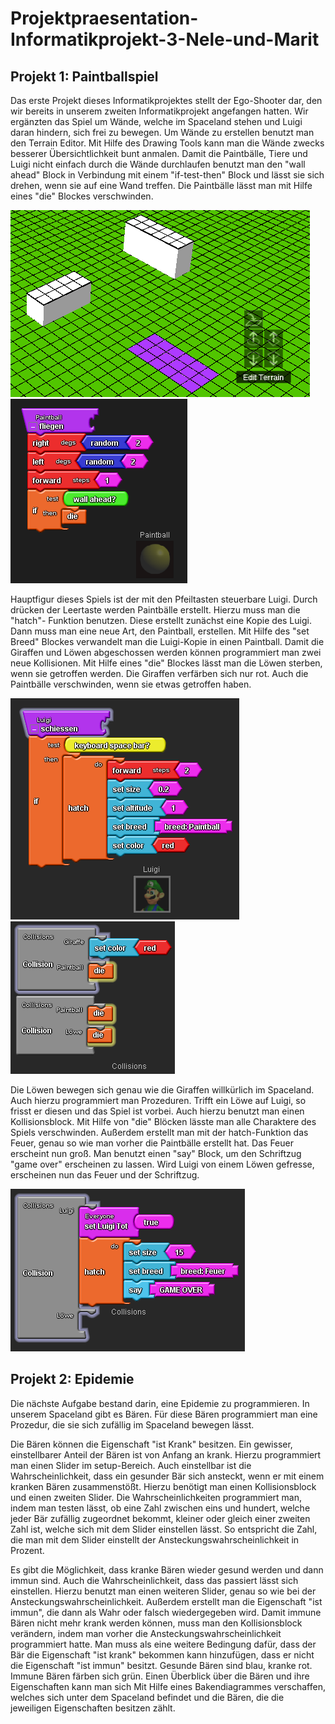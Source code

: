 # Projektpraesentation-Informatikprojekt-3-Nele-und-Marit

## Projekt 1: Paintballspiel

Das erste Projekt dieses Informatikprojektes stellt der Ego-Shooter dar, den wir bereits in unserem zweiten Informatikprojekt angefangen hatten. Wir ergänzten das Spiel um Wände, welche im Spaceland stehen und Luigi daran hindern, sich frei zu bewegen. 
Um Wände zu erstellen benutzt man den Terrain Editor. Mit Hilfe des Drawing Tools kann man die Wände zwecks besserer Übersichtlichkeit bunt anmalen. Damit die Paintbälle, Tiere und Luigi nicht einfach durch die Wände durchlaufen benutzt man den "wall ahead" Block in Verbindung mit einem "if-test-then" Block und lässt sie sich drehen, wenn sie auf eine Wand treffen. Die Paintbälle lässt man mit Hilfe eines "die" Blockes verschwinden.

![Screenshot01](Bilder/Screenshot.sltng.42.png "sltng")
![Screenshot01](Bilder/Screenshot.sltng.43.png "sltng")

Hauptfigur dieses Spiels ist der mit den Pfeiltasten steuerbare Luigi. Durch drücken der Leertaste werden Paintbälle erstellt. Hierzu muss man die "hatch"- Funktion benutzen. Diese erstellt zunächst eine Kopie des Luigi. Dann muss man eine neue Art, den Paintball, erstellen. Mit Hilfe des "set Breed" Blockes verwandelt man die Luigi-Kopie in einen Paintball. Damit die Giraffen und Löwen abgeschossen werden können programmiert man zwei neue Kollisionen. Mit Hilfe eines "die" Blockes lässt man die Löwen sterben, wenn sie getroffen werden. Die Giraffen verfärben sich nur rot. Auch die Paintbälle verschwinden, wenn sie etwas getroffen haben.

![Screenshot01](Bilder/Screenshot.sltng.44.png "sltng")
![Screenshot01](Bilder/Screenshot.sltng.45.png "sltng")

Die Löwen bewegen sich genau wie die Giraffen willkürlich im Spaceland. Auch hierzu programmiert man Prozeduren. Trifft ein Löwe auf Luigi, so frisst er diesen und das Spiel ist vorbei. Auch hierzu benutzt man einen Kollisionsblock. Mit Hilfe von "die" Blöcken lässte man alle Charaktere des Spiels verschwinden. Außerdem erstellt man mit der hatch-Funktion das Feuer, genau so wie man vorher die Paintbälle erstellt hat. Das Feuer erscheint nun groß. Man benutzt einen "say" Block, um den Schriftzug "game over" erscheinen zu lassen. Wird Luigi von einem Löwen gefresse, erscheinen nun das Feuer und der Schriftzug.

![Screenshot01](Bilder/Screenshot.sltng.46.png "sltng")

## Projekt 2: Epidemie

Die nächste Aufgabe bestand darin, eine Epidemie zu programmieren. In unserem Spaceland gibt es Bären. Für diese Bären programmiert man eine Prozedur, die sie sich zufällig im Spaceland bewegen lässt. 

Die Bären können die Eigenschaft "ist Krank" besitzen. Ein gewisser, einstellbarer Anteil der Bären ist von Anfang an krank. Hierzu programmiert man einen Slider im setup-Bereich. Auch einstellbar ist die Wahrscheinlichkeit, dass ein gesunder Bär sich ansteckt, wenn er mit einem kranken Bären zusammenstößt. Hierzu benötigt man einen Kollisionsblock und einen zweiten Slider. Die Wahrscheinlichkeiten programmiert man, indem man testen lässt, ob eine Zahl zwischen eins und hundert, welche jeder Bär zufällig zugeordnet bekommt, kleiner oder gleich einer zweiten Zahl ist, welche sich mit dem Slider einstellen lässt. So entspricht die Zahl, die man mit dem Slider einstellt der Ansteckungswahrscheinlichkeit in Prozent. 

Es gibt die Möglichkeit, dass kranke Bären wieder gesund werden und dann immun sind. Auch die Wahrscheinlichkeit, dass das passiert lässt sich einstellen. Hierzu benutzt man einen weiteren Slider, genau so wie bei der Ansteckungswahrscheinlichkeit. Außerdem erstellt man die Eigenschaft "ist immun", die dann als Wahr oder falsch wiedergegeben wird. Damit immune Bären nicht mehr krank werden können, muss man den Kollisionsblock verändern, indem man vorher die Ansteckungswahrscheinlichkeit programmiert hatte. Man muss als eine weitere Bedingung dafür, dass der Bär die Eigenschaft "ist krank" bekommen kann hinzufügen, dass er nicht die Eigenschaft "ist immun" besitzt.  Gesunde Bären sind blau, kranke rot. Immune Bären färben sich grün. Einen Überblick über die Bären und ihre Eigenschaften kann man sich Mit Hilfe eines Bakendiagrammes verschaffen, welches sich unter dem Spaceland befindet und die Bären, die die jeweiligen Eigenschaften besitzen zählt.
